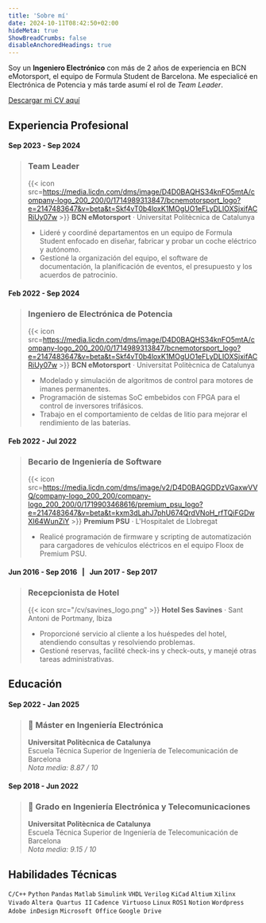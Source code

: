 ```yaml
---
title: 'Sobre mí'
date: 2024-10-11T08:42:50+02:00
hideMeta: true
ShowBreadCrumbs: false
disableAnchoredHeadings: true
---
```


Soy un **Ingeniero Electrónico** con más de 2 años de experiencia en BCN eMotorsport, el equipo de Formula Student de Barcelona. Me especialicé en Electrónica de Potencia y más tarde asumí el rol de *Team Leader*.

[Descargar mi CV aquí](cv_XicuMarí.pdf)

## Experiencia Profesional

#### Sep 2023 - Sep 2024
> ### Team Leader
> {{< icon src=https://media.licdn.com/dms/image/D4D0BAQHS34knFO5mtA/company-logo_200_200/0/1714989313847/bcnemotorsport_logo?e=2147483647&v=beta&t=Skf4vT0b4loxK1MOgUO1eFLyDLIOXSjxifACRiUy07w >}} **BCN eMotorsport** · Universitat Politècnica de Catalunya 
> - Lideré y coordiné departamentos en un equipo de Formula Student enfocado en diseñar, fabricar y probar un coche eléctrico y autónomo.
> - Gestioné la organización del equipo, el software de documentación, la planificación de eventos, el presupuesto y los acuerdos de patrocinio.

#### Feb 2022 - Sep 2024
> ### Ingeniero de Electrónica de Potencia
> {{< icon src=https://media.licdn.com/dms/image/D4D0BAQHS34knFO5mtA/company-logo_200_200/0/1714989313847/bcnemotorsport_logo?e=2147483647&v=beta&t=Skf4vT0b4loxK1MOgUO1eFLyDLIOXSjxifACRiUy07w >}} **BCN eMotorsport** · Universitat Politècnica de Catalunya 
> - Modelado y simulación de algoritmos de control para motores de imanes permanentes. 
> - Programación de sistemas SoC embebidos con FPGA para el control de inversores trifásicos.
> - Trabajo en el comportamiento de celdas de litio para mejorar el rendimiento de las baterías.

#### Feb 2022 - Jul 2022
> ### Becario de Ingeniería de Software
> {{< icon src=https://media.licdn.com/dms/image/v2/D4D0BAQGDDzVGaxwVVQ/company-logo_200_200/company-logo_200_200/0/1719903468616/premium_psu_logo?e=2147483647&v=beta&t=kxm3dLahJ7phU674QrdVNoH_rfTQiFGDwXI64WunZiY >}} **Premium PSU** · L'Hospitalet de Llobregat
> - Realicé programación de firmware y scripting de automatización para cargadores de vehículos eléctricos en el equipo Floox de Premium PSU.

#### Jun 2016 - Sep 2016 &nbsp; | &nbsp; Jun 2017 - Sep 2017
> ### Recepcionista de Hotel
> {{< icon src="/cv/savines_logo.png" >}} **Hotel Ses Savines** · Sant Antoni de Portmany, Ibiza
> - Proporcioné servicio al cliente a los huéspedes del hotel, atendiendo consultas y resolviendo problemas.
> - Gestioné reservas, facilité check-ins y check-outs, y manejé otras tareas administrativas.

## Educación

#### Sep 2022 - Jan 2025
> ### 📃 Máster en Ingeniería Electrónica
> **Universitat Politècnica de Catalunya** \
> Escuela Técnica Superior de Ingeniería de Telecomunicación de Barcelona \
> *Nota media: 8.87 / 10*

#### Sep 2018 - Jun 2022
> ### 📃 Grado en Ingeniería Electrónica y Telecomunicaciones
> **Universitat Politècnica de Catalunya** \
> Escuela Técnica Superior de Ingeniería de Telecomunicación de Barcelona \
> *Nota media: 9.15 / 10*

## Habilidades Técnicas

`C/C++` `Python` `Pandas` `Matlab` `Simulink` `VHDL` `Verilog` `KiCad` `Altium` `Xilinx Vivado` `Altera Quartus II` `Cadence Virtuoso` `Linux` `ROS1` `Notion` `Wordpress` `Adobe inDesign` `Microsoft Office` `Google Drive`